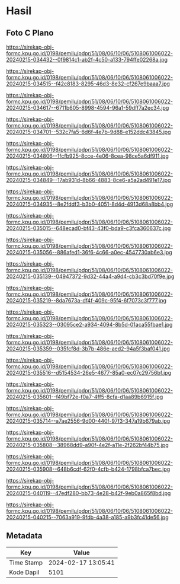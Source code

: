 # Hasil

## Foto C Plano

https://sirekap-obj-formc.kpu.go.id/0198/pemilu/pdpr/51/08/06/10/06/5108061006022-20240215-034432--0f9814c1-ab2f-4c50-a133-794ffe02268a.jpg

https://sirekap-obj-formc.kpu.go.id/0198/pemilu/pdpr/51/08/06/10/06/5108061006022-20240215-034515--f42c8183-8295-46d3-8e32-cf267e9baaa7.jpg

https://sirekap-obj-formc.kpu.go.id/0198/pemilu/pdpr/51/08/06/10/06/5108061006022-20240215-034617--6711b605-8998-4594-96a1-59dff7a2ec34.jpg

https://sirekap-obj-formc.kpu.go.id/0198/pemilu/pdpr/51/08/06/10/06/5108061006022-20240215-034701--532c7fa5-6d6f-4e7b-9d88-e152ddc43845.jpg

https://sirekap-obj-formc.kpu.go.id/0198/pemilu/pdpr/51/08/06/10/06/5108061006022-20240215-034806--1fcfb925-8cce-4e06-8cea-98ce5a6df911.jpg

https://sirekap-obj-formc.kpu.go.id/0198/pemilu/pdpr/51/08/06/10/06/5108061006022-20240215-034849--17ab931d-8b66-4883-8ce6-a5a2ad491e17.jpg

https://sirekap-obj-formc.kpu.go.id/0198/pemilu/pdpr/51/08/06/10/06/5108061006022-20240215-034935--8e2fddf3-b3b0-4051-8d4d-4913d68a8bb4.jpg

https://sirekap-obj-formc.kpu.go.id/0198/pemilu/pdpr/51/08/06/10/06/5108061006022-20240215-035015--648ecad0-bf43-43f0-bda9-c3fca360637c.jpg

https://sirekap-obj-formc.kpu.go.id/0198/pemilu/pdpr/51/08/06/10/06/5108061006022-20240215-035056--886afed1-36f6-4c66-a0ec-4547730ab6e3.jpg

https://sirekap-obj-formc.kpu.go.id/0198/pemilu/pdpr/51/08/06/10/06/5108061006022-20240215-035139--04947372-9d32-44a4-a9d4-cb3c3bd70f9e.jpg

https://sirekap-obj-formc.kpu.go.id/0198/pemilu/pdpr/51/08/06/10/06/5108061006022-20240215-035219--8da7673a-df4f-409c-95f4-6f7073c3f777.jpg

https://sirekap-obj-formc.kpu.go.id/0198/pemilu/pdpr/51/08/06/10/06/5108061006022-20240215-035323--03095ce2-a934-4094-8b5d-01aca55fbae1.jpg

https://sirekap-obj-formc.kpu.go.id/0198/pemilu/pdpr/51/08/06/10/06/5108061006022-20240215-035359--035fcf8d-3b7b-486e-aed2-94a5f3baf041.jpg

https://sirekap-obj-formc.kpu.go.id/0198/pemilu/pdpr/51/08/06/10/06/5108061006022-20240215-035516--d5154534-26e5-4677-85a0-ec07c29756bf.jpg

https://sirekap-obj-formc.kpu.go.id/0198/pemilu/pdpr/51/08/06/10/06/5108061006022-20240215-035601--f49bf72e-f0a7-4ff5-8cfa-d1aa89b6915f.jpg

https://sirekap-obj-formc.kpu.go.id/0198/pemilu/pdpr/51/08/06/10/06/5108061006022-20240215-035714--a7ae2556-9d00-440f-97f3-347a19b679ab.jpg

https://sirekap-obj-formc.kpu.go.id/0198/pemilu/pdpr/51/08/06/10/06/5108061006022-20240215-035808--38968dd9-a90f-4e2f-a11e-2f262bf44b75.jpg

https://sirekap-obj-formc.kpu.go.id/0198/pemilu/pdpr/51/08/06/10/06/5108061006022-20240215-035908--648b6cdf-62f0-4cfb-b424-1798bfca7bec.jpg

https://sirekap-obj-formc.kpu.go.id/0198/pemilu/pdpr/51/08/06/10/06/5108061006022-20240215-040119--47edf280-bb73-4e28-b42f-9eb0a865f8bd.jpg

https://sirekap-obj-formc.kpu.go.id/0198/pemilu/pdpr/51/08/06/10/06/5108061006022-20240215-040215--7063a919-9fdb-4a38-a185-a9b3fc41de56.jpg


## Metadata

| Key        | Value               |
| ---------- | ------------------- |
| Time Stamp | 2024-02-17 13:05:41 |
| Kode Dapil | 5101                |




